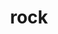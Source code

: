 ---
layout: travel&places
title: rock
emoji: rock
permalink: 🪨.html
image: assets/img/3moji/rock.png
---